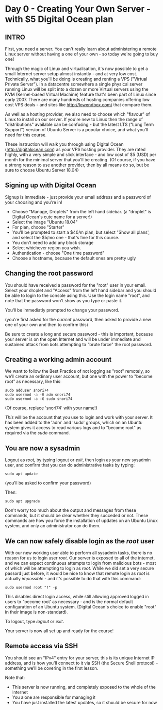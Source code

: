 # Day 0 - Creating Your Own Server - with $5 Digital Ocean plan

## INTRO
First, you need a server. You can't really learn about administering a remote Linux server without having a one of your own - so today we're going to buy one!

Through the magic of Linux and virtualisation, it's now possible to get a small Internet server setup almost instantly - and at very low cost. Technically, what you'll be doing is creating and renting a VPS  ("Virtual Private Server"). In a datacentre somewhere a single physical server running Linux will be split into a dozen or more Virtual servers using the KVM (Kernel-based Virtual Machine) feature that's been part of Linux since early 2007. There are many hundreds of hosting companies offering low cost VPS deals - and sites like http://lowendbox.com/ that compare them.

As well as a hosting provider, we also need to choose which "flavour" of Linux to install on our server. If you're new to Linux then the range of "distributions" available can be confusing - but the latest LTS ("Long Term Support") version of Ubuntu Server is a popular choice, and what you'll need for this course. 
 
These instruction will walk you through using Digital Ocean (http://digitalocean.com) as your VPS hosting provider. They are rated highly, with a very simple and slick interface - and low cost of $5 (USD) per month for the minimal server that you'll be creating. (Of course, if you have a strong reason to use another provider, then by all means do so, but be sure to choose Ubuntu Server 18.04)

## Signing up with Digital Ocean
Signup is immediate - just provide your email address and a password of your choosing and you're in!

* Choose "Manage, Droplets" from the left hand sidebar. (a "droplet" is Digital Ocean's cute name for a server!)
* Select the image "Ubuntu 18.04"
* For plan, choose "Starter"
* You'll be prompted to start a $40/m plan, but select "Show all plans', and select the $5/mo one - that's fine for this course.
* You don't need to add any block storage
* Select whichever region you wish. 
* Authentication - choose "One time password"
* Choose a hostname, because the default ones are pretty ugly

## Changing the root password
You should have received a password for the "root" user in your email. Select your droplet and "Access" from the left hand sidebar and you should be able to login to the console using this. Use the login name "root", and note that the password won't show as you type or paste it.

You'll be immediatly prompted to change your password.

(you're first asked for the *current* password, then asked to provide a new one of your own and then to confirm this)

Be sure to create a long and secure password - this is important, because your server is on the open Internet and will be under immediate and sustained attack from bots attempting to "brute force" the root password.

## Creating a working admin account

We want to follow the Best Practice of not logging as "root" remotely, so we'll create an ordinary user account, but one with the power to "become root" as necessary, like this:

    sudo adduser snori74
    sudo usermod -a -G adm snori74
    sudo usermod -a -G sudo snori74

(Of course, replace 'snori74' with your name!) 

*This* will be the account that you use to login and work with your server. It has been added to the 'adm' and 'sudo' groups, which on an Ubuntu system gives it access to read various logs and to "become root" as required via the _sudo_ command.

## You are now a sysadmin

Logout as *root*, by typing logout or *exit*, then login as your new sysadmin user, and confirm that you can do administrative tasks by typing:

    sudo apt update

(you'll be asked to confirm your password)

Then:

    sudo apt upgrade

Don't worry too much about the output and messages from these commands, but it should be clear whether they succeded or not. These commands are how you force the installation of updates on an Ubuntu Linux system, and only an administrator can do them.

## We can now safely disable login as the *root* user

With our new working user able to perform all sysadmin tasks, there is no reason for us to login user *root*. Our server is exposed to all of the internet, and we can expect continuous attempts to login from malicious bots - most of which will be attempting to login as *root*. While we did set a very secure passord just before, it would be nice to know that remote login as *root* is actually *impossible* - and it's possible to do that with this command:

    sudo usermod root "!" -p
    
This disables direct login access, while still allowing approved logged in users to "become root' as necessary - and is the normal default configuration of an Ubuntu system. (Digital Ocean's choice to enable "root" in their image is non-standard).  


To logout, type _logout_ or _exit_.

Your server is now all set up and ready for the course!

## Remote access via SSH

You should see an "IPv4" entry for your server, this is its unique Internet IP address, and is how you'll connect to it via SSH (the Secure Shell protocol) - something we'll be covering in the first lesson. 

Note that:
* This server is now running, and completely exposed to the whole of the Internet
* You alone are responsible for managing it
* You have just installed the latest updates, so it should be secure for now

